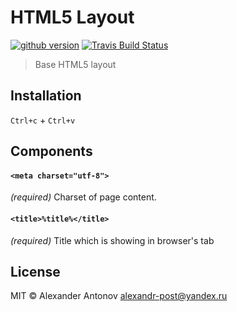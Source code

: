 HTML5 Layout
==============

[![github version][github-version-img]][github-version] [![Travis Build Status][travis-img]][travis]

[github-version-img]: https://badge.fury.io/gh/ahtohbi4%2Flayout.svg
[github-version]: https://badge.fury.io/gh/ahtohbi4%2Flayout
[travis-img]: https://travis-ci.org/ahtohbi4/layout.svg
[travis]: https://travis-ci.org/ahtohbi4/layout

> Base HTML5 layout

Installation
-----------------

```Ctrl+c``` + ```Ctrl+v```

Components
--------------------

#### ```<meta charset="utf-8">```
*(required)* Charset of page content.

#### ```<title>%title%</title>```
*(required)* Title which is showing in browser's tab

License
--------------------

MIT © Alexander Antonov <alexandr-post@yandex.ru>
